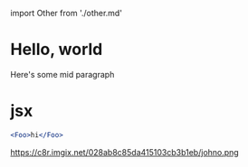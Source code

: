 import Other from './other.md'

# Hello, world

<Other />

<Foo children='Bar' />

Here's some mid paragraph <h1>jsx</h1>

```.jsx
<Foo>hi</Foo>
```

https://c8r.imgix.net/028ab8c85da415103cb3b1eb/johno.png
